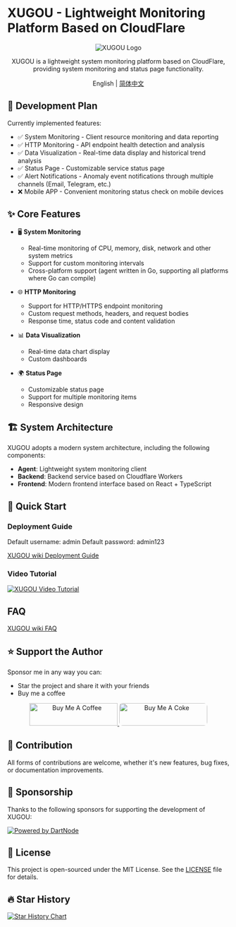 # XUGOU - Lightweight Monitoring Platform Based on CloudFlare

<div align="center">

![XUGOU Logo](frontend/public/logo.svg)

XUGOU is a lightweight system monitoring platform based on CloudFlare, providing system monitoring and status page functionality.

English | [简体中文](./README.md)

</div>

## 📅 Development Plan

Currently implemented features:

- ✅ System Monitoring - Client resource monitoring and data reporting
- ✅ HTTP Monitoring - API endpoint health detection and analysis
- ✅ Data Visualization - Real-time data display and historical trend analysis
- ✅ Status Page - Customizable service status page
- ✅ Alert Notifications - Anomaly event notifications through multiple channels (Email, Telegram, etc.)
- ❌ Mobile APP - Convenient monitoring status check on mobile devices

## ✨ Core Features

- 🖥️ **System Monitoring**
  - Real-time monitoring of CPU, memory, disk, network and other system metrics
  - Support for custom monitoring intervals
  - Cross-platform support (agent written in Go, supporting all platforms where Go can compile)

- 🌐 **HTTP Monitoring**
  - Support for HTTP/HTTPS endpoint monitoring
  - Custom request methods, headers, and request bodies
  - Response time, status code and content validation

- 📊 **Data Visualization**
  - Real-time data chart display
  - Custom dashboards

- 🌍 **Status Page**
  - Customizable status page
  - Support for multiple monitoring items
  - Responsive design

## 🏗️ System Architecture

XUGOU adopts a modern system architecture, including the following components:

- **Agent**: Lightweight system monitoring client
- **Backend**: Backend service based on Cloudflare Workers
- **Frontend**: Modern frontend interface based on React + TypeScript

## 🚀 Quick Start

### Deployment Guide

Default username: admin  Default password: admin123

[XUGOU wiki Deployment Guide](https://github.com/zaunist/xugou/wiki)

### Video Tutorial

[![XUGOU Video Tutorial](https://img.youtube.com/vi/jisEpcqDego/0.jpg)](https://youtu.be/J7_xtsJIYiM)

## FAQ

[XUGOU wiki FAQ](https://github.com/zaunist/xugou/wiki)

## ⭐ Support the Author

Sponsor me in any way you can:

- Star the project and share it with your friends
- Buy me a coffee

<div align="center">
  <a href="https://buymeacoffee.com/real_zaunist" target="_blank">
    <img src="https://cdn.buymeacoffee.com/buttons/v2/default-yellow.png" alt="Buy Me A Coffee" width="200" height="51">
  </a>
      <a href="https://tiny-bush-0bef.realyourdad.workers.dev/" target="_blank">
      <img src="https://img.shields.io/badge/Buy_Me_A_Coke-FF5E5B?style=for-the-badge&logo=coca-cola&logoColor=white" alt="Buy Me A Coke" width="200" height="51" style="border-radius: 8px;" />
    </a>
</div>

## 🤝 Contribution

All forms of contributions are welcome, whether it's new features, bug fixes, or documentation improvements.

## 🏢 Sponsorship

Thanks to the following sponsors for supporting the development of XUGOU:

[![Powered by DartNode](https://dartnode.com/branding/DN-Open-Source-sm.png)](https://dartnode.com "Powered by DartNode - Free VPS for Open Source")

## 📄 License

This project is open-sourced under the MIT License. See the [LICENSE](./LICENSE) file for details. 

## 🔥 Star History

[![Star History Chart](https://api.star-history.com/svg?repos=zaunist/xugou&type=Date)](https://www.star-history.com/#zaunist/xugou&Date)
